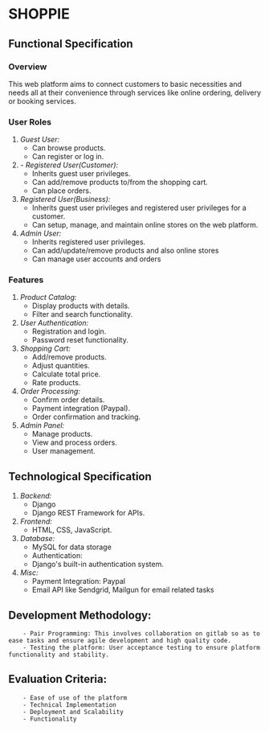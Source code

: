 # SHOPPIE

## Functional Specification

### Overview

This web platform aims to connect customers to basic necessities and needs all at their convenience through services like online ordering, delivery or booking services.

### User Roles

1. _Guest User:_
    - Can browse products.
    - Can register or log in.
2. _- Registered User(Customer):_
    - Inherits guest user privileges.
    - Can add/remove products to/from the shopping cart.
    - Can place orders.
3. _Registered User(Business):_
    - Inherits guest user privileges and registered user privileges for a customer.
    - Can setup, manage, and maintain online stores on the web platform.
4. _Admin User:_
    - Inherits registered user privileges.
    - Can add/update/remove products and also online stores
    - Can manage user accounts and orders

### Features

1. _Product Catalog:_
   - Display products with details.
   - Filter and search functionality.
2. _User Authentication:_
   - Registration and login.
   - Password reset functionality.
3. _Shopping Cart:_
   - Add/remove products.
   - Adjust quantities.
   - Calculate total price.
   - Rate products.
4. _Order Processing:_
   - Confirm order details.
   - Payment integration (Paypal).
   - Order confirmation and tracking.
5. _Admin Panel:_
   - Manage products.
   - View and process orders.
   - User management.

## Technological Specification

1.  _Backend:_
    - Django
    - Django REST Framework for APIs.
2.  _Frontend:_
    - HTML, CSS, JavaScript.
3.  _Database:_
    - MySQL for data storage
    - Authentication:
    - Django's built-in authentication system.
4.  _Misc:_
    - Payment Integration: Paypal
    - Email API like Sendgrid, Mailgun for email related tasks

## Development Methodology:

        - Pair Programming: This involves collaboration on gitlab so as to ease tasks and ensure agile development and high quality code.
        - Testing the platform: User acceptance testing to ensure platform functionality and stability.

## Evaluation Criteria:

        - Ease of use of the platform
        - Technical Implementation
        - Deployment and Scalability
        - Functionality
